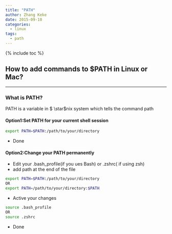 ```yaml
---
title: "PATH"
author: Zhang Keke
date: 2015-09-10
categories:
  - linux
tags:
  - path
---
```


{% include toc %}

## How to add commands to $PATH in Linux or Mac? 
---
### What is PATH?

PATH is a variable in $ \star$nix system which tells the command path


#### Option1:Set PATH for your current shell session

```sh
export PATH=$PATH:/path/to/your/directory
```

* Done

#### Option2:Change your PATH permanently

  *   Edit your .bash_profile(if you ues Bash) or .zshrc( if using zsh)
  *   add path at the end of the file

```sh
export PATH=$PATH:/path/to/your/directory
OR
export PATH=/path/to/your/directory:$PATH
```

*  Active your changes

```sh
source .bash_profile
OR
source .zshrc
```

*   Done